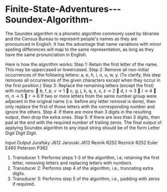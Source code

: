 # Finite-State-Adventures---Soundex-Algorithm-
The Soundex algorithm is a phonetic algorithm commonly used by libraries and the Census Bureau to represent people's names as they are pronounced in English. It has the advantage that name variations with minor spelling differences will map to the same representation, as long as they have the same pronunciation in English. 

Here is how the algorithm works:
Step 1: Retain the first letter of the name. This may be uppercased or
lowercased.
Step 2: Remove all non-initial occurrences of the following letters: a, e,
h, i, o, u, w, y. (To clarify, this step removes all occurrences of
the given characters except when they occur in the first position.)
Step 3: Replace the remaining letters (except the first) with numbers:
 b, f, p, v -> 1
 c, g, j, k, q, s, x, z -> 2
 d, t -> 3
 l -> 4
 m, n -> 5
 r -> 6
If two or more letters from the same number group were adjacent in
the original name (i.e. before any letter removal is done), then only
replace the first of those letters with the corresponding number and
ignore the others.
Step 4: If there are more than 3 digits in the resulting output, then drop
the extra ones.
Step 5: If there are less than 3 digits, then pad at the end with the required
number of trailing zeros.
The final output of applying Soundex algorithm to any input string
should be of the form Letter Digit Digit Digit. 

Input Output
Jurafsky J612
Jarovski J612
Resnik R252
Reznick R252
Euler E460
Peterson P362

1. Transducer 1: Performs steps 1-3 of the algorithm, i.e, retaining the
first letter, removing letters and replacing letters with numbers
2. Transducer 2: Performs step 4 of the algorithm, i.e., truncating extra
digits.
3. Transducer 3: Performs step 5 of the algorithm, i.e., padding with
zeros if required.
